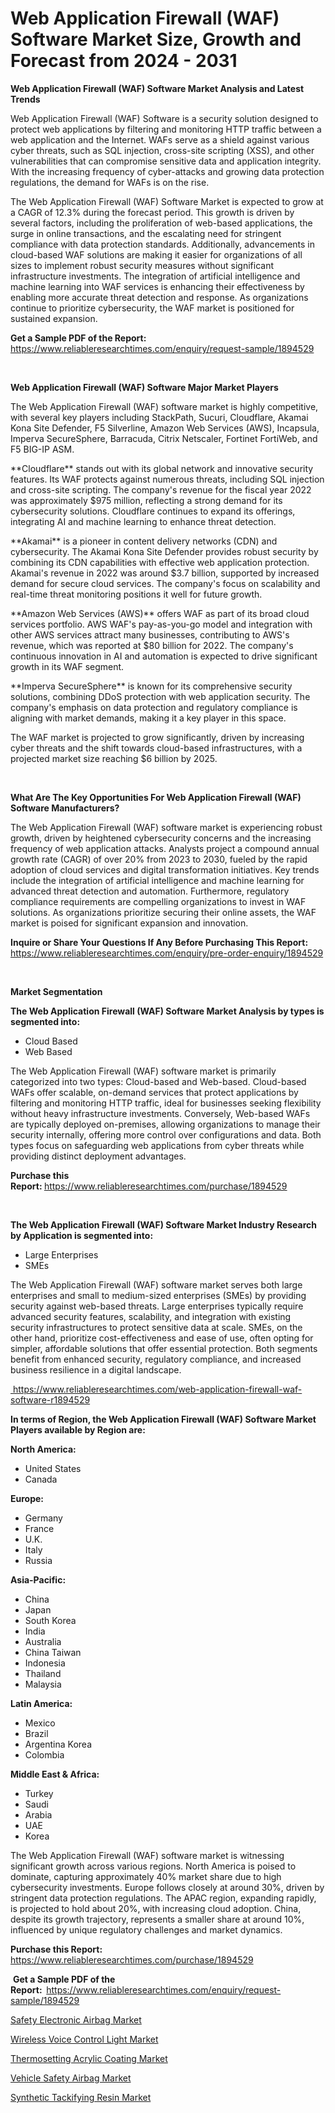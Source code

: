 <p><h1>Web Application Firewall (WAF) Software Market Size, Growth and Forecast from 2024 - 2031</h1></p><p><strong>Web Application Firewall (WAF) Software Market Analysis and Latest Trends</strong></p>
<p><p>Web Application Firewall (WAF) Software is a security solution designed to protect web applications by filtering and monitoring HTTP traffic between a web application and the Internet. WAFs serve as a shield against various cyber threats, such as SQL injection, cross-site scripting (XSS), and other vulnerabilities that can compromise sensitive data and application integrity. With the increasing frequency of cyber-attacks and growing data protection regulations, the demand for WAFs is on the rise.</p><p>The Web Application Firewall (WAF) Software Market is expected to grow at a CAGR of 12.3% during the forecast period. This growth is driven by several factors, including the proliferation of web-based applications, the surge in online transactions, and the escalating need for stringent compliance with data protection standards. Additionally, advancements in cloud-based WAF solutions are making it easier for organizations of all sizes to implement robust security measures without significant infrastructure investments. The integration of artificial intelligence and machine learning into WAF services is enhancing their effectiveness by enabling more accurate threat detection and response. As organizations continue to prioritize cybersecurity, the WAF market is positioned for sustained expansion.</p></p>
<p><strong>Get a Sample PDF of the Report:&nbsp;</strong> <a href="https://www.reliableresearchtimes.com/enquiry/request-sample/1894529?utm_campaign=1565&utm_medium=2&utm_source=Github&utm_content=ia&utm_term=24102024&utm_id=web-application-firewall-waf-software">https://www.reliableresearchtimes.com/enquiry/request-sample/1894529</a></p>
<p>&nbsp;</p>
<p><strong>Web Application Firewall (WAF) Software Major Market Players</strong></p>
<p><p>The Web Application Firewall (WAF) software market is highly competitive, with several key players including StackPath, Sucuri, Cloudflare, Akamai Kona Site Defender, F5 Silverline, Amazon Web Services (AWS), Incapsula, Imperva SecureSphere, Barracuda, Citrix Netscaler, Fortinet FortiWeb, and F5 BIG-IP ASM. </p><p>**Cloudflare** stands out with its global network and innovative security features. Its WAF protects against numerous threats, including SQL injection and cross-site scripting. The company's revenue for the fiscal year 2022 was approximately $975 million, reflecting a strong demand for its cybersecurity solutions. Cloudflare continues to expand its offerings, integrating AI and machine learning to enhance threat detection.</p><p>**Akamai** is a pioneer in content delivery networks (CDN) and cybersecurity. The Akamai Kona Site Defender provides robust security by combining its CDN capabilities with effective web application protection. Akamai's revenue in 2022 was around $3.7 billion, supported by increased demand for secure cloud services. The company's focus on scalability and real-time threat monitoring positions it well for future growth.</p><p>**Amazon Web Services (AWS)** offers WAF as part of its broad cloud services portfolio. AWS WAF's pay-as-you-go model and integration with other AWS services attract many businesses, contributing to AWS's revenue, which was reported at $80 billion for 2022. The company's continuous innovation in AI and automation is expected to drive significant growth in its WAF segment.</p><p>**Imperva SecureSphere** is known for its comprehensive security solutions, combining DDoS protection with web application security. The company's emphasis on data protection and regulatory compliance is aligning with market demands, making it a key player in this space.</p><p>The WAF market is projected to grow significantly, driven by increasing cyber threats and the shift towards cloud-based infrastructures, with a projected market size reaching $6 billion by 2025.</p></p>
<p>&nbsp;</p>
<p><strong>What Are The Key Opportunities For Web Application Firewall (WAF) Software Manufacturers?</strong></p>
<p><p>The Web Application Firewall (WAF) software market is experiencing robust growth, driven by heightened cybersecurity concerns and the increasing frequency of web application attacks. Analysts project a compound annual growth rate (CAGR) of over 20% from 2023 to 2030, fueled by the rapid adoption of cloud services and digital transformation initiatives. Key trends include the integration of artificial intelligence and machine learning for advanced threat detection and automation. Furthermore, regulatory compliance requirements are compelling organizations to invest in WAF solutions. As organizations prioritize securing their online assets, the WAF market is poised for significant expansion and innovation.</p></p>
<p><strong>Inquire or Share Your Questions If Any Before Purchasing This Report:</strong> <a href="https://www.reliableresearchtimes.com/enquiry/pre-order-enquiry/1894529?utm_campaign=1565&utm_medium=2&utm_source=Github&utm_content=ia&utm_term=24102024&utm_id=web-application-firewall-waf-software">https://www.reliableresearchtimes.com/enquiry/pre-order-enquiry/1894529</a></p>
<p>&nbsp;</p>
<p><strong>Market Segmentation</strong></p>
<p><strong>The Web Application Firewall (WAF) Software Market Analysis by types is segmented into:</strong></p>
<p><ul><li>Cloud Based</li><li>Web Based</li></ul></p>
<p><p>The Web Application Firewall (WAF) software market is primarily categorized into two types: Cloud-based and Web-based. Cloud-based WAFs offer scalable, on-demand services that protect applications by filtering and monitoring HTTP traffic, ideal for businesses seeking flexibility without heavy infrastructure investments. Conversely, Web-based WAFs are typically deployed on-premises, allowing organizations to manage their security internally, offering more control over configurations and data. Both types focus on safeguarding web applications from cyber threats while providing distinct deployment advantages.</p></p>
<p><strong>Purchase this Report:&nbsp;</strong><a href="https://www.reliableresearchtimes.com/purchase/1894529?utm_campaign=1565&utm_medium=2&utm_source=Github&utm_content=ia&utm_term=24102024&utm_id=web-application-firewall-waf-software">https://www.reliableresearchtimes.com/purchase/1894529</a></p>
<p>&nbsp;</p>
<p><strong>The Web Application Firewall (WAF) Software Market Industry Research by Application is segmented into:</strong></p>
<p><ul><li>Large Enterprises</li><li>SMEs</li></ul></p>
<p><p>The Web Application Firewall (WAF) software market serves both large enterprises and small to medium-sized enterprises (SMEs) by providing security against web-based threats. Large enterprises typically require advanced security features, scalability, and integration with existing security infrastructures to protect sensitive data at scale. SMEs, on the other hand, prioritize cost-effectiveness and ease of use, often opting for simpler, affordable solutions that offer essential protection. Both segments benefit from enhanced security, regulatory compliance, and increased business resilience in a digital landscape.</p></p>
<p><a href="https://www.reliableresearchtimes.com/web-application-firewall-waf-software-r1894529?utm_campaign=1565&utm_medium=2&utm_source=Github&utm_content=ia&utm_term=24102024&utm_id=web-application-firewall-waf-software">&nbsp;https://www.reliableresearchtimes.com/web-application-firewall-waf-software-r1894529</a></p>
<p><strong>In terms of Region, the Web Application Firewall (WAF) Software Market Players available by Region are:</strong></p>
<p>
    <p> <strong> North America: </strong>
        <ul>
            <li>United States</li>
            <li>Canada</li>
        </ul>
        </p> 
    <p> <strong> Europe: </strong>
        <ul>
            <li>Germany</li>
            <li>France</li>
            <li>U.K.</li>
            <li>Italy</li>
            <li>Russia</li>
        </ul>
        </p> 
    <p> <strong> Asia-Pacific: </strong>
        <ul>
            <li>China</li>
            <li>Japan</li>
            <li>South Korea</li>
            <li>India</li>
            <li>Australia</li>
            <li>China Taiwan</li>
            <li>Indonesia</li>
            <li>Thailand</li>
            <li>Malaysia</li>
        </ul>
        </p> 
    <p> <strong> Latin America: </strong>
        <ul>
            <li>Mexico</li>
            <li>Brazil</li>
            <li>Argentina Korea</li>
            <li>Colombia</li>
        </ul>
        </p> 
    <p> <strong> Middle East & Africa: </strong>
        <ul>
            <li>Turkey</li>
            <li>Saudi</li>
            <li>Arabia</li>
            <li>UAE</li>
            <li>Korea</li>
        </ul>
    </p>
    </p>
<p><p>The Web Application Firewall (WAF) software market is witnessing significant growth across various regions. North America is poised to dominate, capturing approximately 40% market share due to high cybersecurity investments. Europe follows closely at around 30%, driven by stringent data protection regulations. The APAC region, expanding rapidly, is projected to hold about 20%, with increasing cloud adoption. China, despite its growth trajectory, represents a smaller share at around 10%, influenced by unique regulatory challenges and market dynamics.</p></p>
<p><strong>Purchase this Report: </strong><a href="https://www.reliableresearchtimes.com/purchase/1894529?utm_campaign=1565&utm_medium=2&utm_source=Github&utm_content=ia&utm_term=24102024&utm_id=web-application-firewall-waf-software">https://www.reliableresearchtimes.com/purchase/1894529</a></p>
<p>&nbsp;<strong>Get a Sample PDF of the Report:&nbsp;&nbsp;</strong><a href="https://www.reliableresearchtimes.com/enquiry/request-sample/1894529?utm_campaign=1565&utm_medium=2&utm_source=Github&utm_content=ia&utm_term=24102024&utm_id=web-application-firewall-waf-software">https://www.reliableresearchtimes.com/enquiry/request-sample/1894529</a></p>
<p><strong></strong></p>
<p><p><a href="https://www.linkedin.com/pulse/safety-electronic-airbag-market-trends-insights-type-application-pnhqf?utm_campaign=1565&utm_medium=2&utm_source=Github&utm_content=ia&utm_term=24102024&utm_id=web-application-firewall-waf-software">Safety Electronic Airbag Market</a></p><p><a href="https://www.linkedin.com/pulse/evolution-wireless-voice-control-light-market-key-shifts-from-ix35f?utm_campaign=1565&utm_medium=2&utm_source=Github&utm_content=ia&utm_term=24102024&utm_id=web-application-firewall-waf-software">Wireless Voice Control Light Market</a></p><p><a href="https://www.linkedin.com/pulse/future-thermosetting-acrylic-coating-market-global-forecast-9uagf?utm_campaign=1565&utm_medium=2&utm_source=Github&utm_content=ia&utm_term=24102024&utm_id=web-application-firewall-waf-software">Thermosetting Acrylic Coating Market</a></p><p><a href="https://www.linkedin.com/pulse/global-vehicle-safety-airbag-market-trends-forecasts-strategic-xbisf?utm_campaign=1565&utm_medium=2&utm_source=Github&utm_content=ia&utm_term=24102024&utm_id=web-application-firewall-waf-software">Vehicle Safety Airbag Market</a></p><p><a href="https://www.linkedin.com/pulse/global-synthetic-tackifying-resin-market-sector2024-2031-metrics-yffif?utm_campaign=1565&utm_medium=2&utm_source=Github&utm_content=ia&utm_term=24102024&utm_id=web-application-firewall-waf-software">Synthetic Tackifying Resin Market</a></p></p>